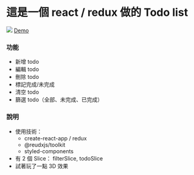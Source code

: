 # 這是一個 react / redux 做的 Todo list

![](https://i.imgur.com/k5AepP7.gif)
[Demo](https://benben6515.github.io/redux-todo/)
### 功能
- 新增 todo
- 編輯 todo
- 刪除 todo
- 標記完成/未完成
- 清空 todo
- 篩選 todo（全部、未完成、已完成）

### 說明
- 使用技術：
  - create-react-app / redux
  - @reudxjs/toolkit
  - styled-components
- 有 2 個 Slice： filterSlice, todoSlice
- 試著玩了一點 3D 效果

